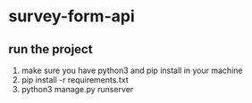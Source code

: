 # survey-form-api

## run the project 
1. make sure you have python3 and pip install in your machine
2. pip install -r requirements.txt
3. python3 manage.py runserver
